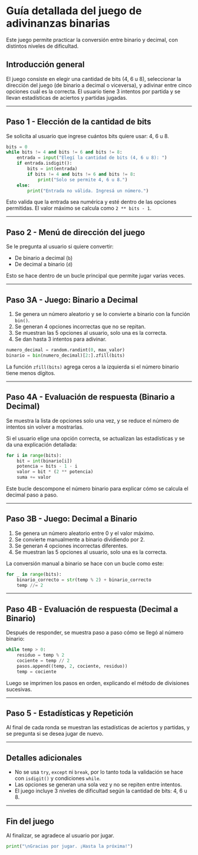# Guía detallada del juego de adivinanzas binarias

Este juego permite practicar la conversión entre binario y decimal, con distintos niveles de dificultad.

## Introducción general

El juego consiste en elegir una cantidad de bits (4, 6 u 8), seleccionar la dirección del juego (de binario a decimal o viceversa), y adivinar entre cinco opciones cuál es la correcta. El usuario tiene 3 intentos por partida y se llevan estadísticas de aciertos y partidas jugadas.

---

## Paso 1 - Elección de la cantidad de bits

Se solicita al usuario que ingrese cuántos bits quiere usar: 4, 6 u 8.

```python
bits = 0
while bits != 4 and bits != 6 and bits != 8:
    entrada = input("Elegí la cantidad de bits (4, 6 u 8): ")
    if entrada.isdigit():
        bits = int(entrada)
        if bits != 4 and bits != 6 and bits != 8:
            print("Solo se permite 4, 6 u 8.")
    else:
        print("Entrada no válida. Ingresá un número.")
```

Esto valida que la entrada sea numérica y esté dentro de las opciones permitidas. El valor máximo se calcula como `2 ** bits - 1`.

---

## Paso 2 - Menú de dirección del juego

Se le pregunta al usuario si quiere convertir:

- De binario a decimal (`b`)
- De decimal a binario (`d`)

Esto se hace dentro de un bucle principal que permite jugar varias veces.

---

## Paso 3A - Juego: Binario a Decimal

1. Se genera un número aleatorio y se lo convierte a binario con la función `bin()`.
2. Se generan 4 opciones incorrectas que no se repitan.
3. Se muestran las 5 opciones al usuario, solo una es la correcta.
4. Se dan hasta 3 intentos para adivinar.

```python
numero_decimal = random.randint(0, max_valor)
binario = bin(numero_decimal)[2:].zfill(bits)
```

La función `zfill(bits)` agrega ceros a la izquierda si el número binario tiene menos dígitos.

---

## Paso 4A - Evaluación de respuesta (Binario a Decimal)

Se muestra la lista de opciones solo una vez, y se reduce el número de intentos sin volver a mostrarlas.

Si el usuario elige una opción correcta, se actualizan las estadísticas y se da una explicación detallada:

```python
for i in range(bits):
    bit = int(binario[i])
    potencia = bits - 1 - i
    valor = bit * (2 ** potencia)
    suma += valor
```

Este bucle descompone el número binario para explicar cómo se calcula el decimal paso a paso.

---

## Paso 3B - Juego: Decimal a Binario

1. Se genera un número aleatorio entre 0 y el valor máximo.
2. Se convierte manualmente a binario dividiendo por 2.
3. Se generan 4 opciones incorrectas diferentes.
4. Se muestran las 5 opciones al usuario, solo una es la correcta.

La conversión manual a binario se hace con un bucle como este:

```python
for _ in range(bits):
    binario_correcto = str(temp % 2) + binario_correcto
    temp //= 2
```

---

## Paso 4B - Evaluación de respuesta (Decimal a Binario)

Después de responder, se muestra paso a paso cómo se llegó al número binario:

```python
while temp > 0:
    residuo = temp % 2
    cociente = temp // 2
    pasos.append((temp, 2, cociente, residuo))
    temp = cociente
```

Luego se imprimen los pasos en orden, explicando el método de divisiones sucesivas.

---

## Paso 5 - Estadísticas y Repetición

Al final de cada ronda se muestran las estadísticas de aciertos y partidas, y se pregunta si se desea jugar de nuevo.

---

## Detalles adicionales

- No se usa `try`, `except` ni `break`, por lo tanto toda la validación se hace con `isdigit()` y condiciones `while`.
- Las opciones se generan una sola vez y no se repiten entre intentos.
- El juego incluye 3 niveles de dificultad según la cantidad de bits: 4, 6 u 8.

---

## Fin del juego

Al finalizar, se agradece al usuario por jugar.

```python
print("\nGracias por jugar. ¡Hasta la próxima!")
```